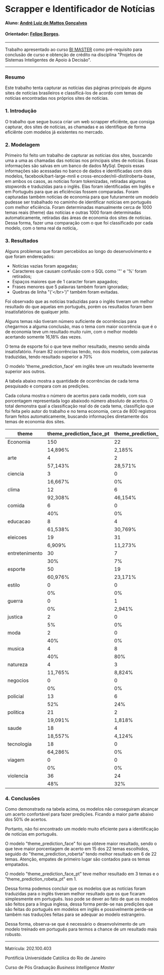 <!-- antes de enviar a versão final, solicitamos que todos os comentários, colocados para orientação ao aluno, sejam removidos do arquivo -->
# Scrapper e Identificador de Notícias

#### Aluno: [André Luiz de Mattos Gonçalves](https://github.com/almattos2008/Monografia_bi)
#### Orientador: [Felipe Borges](https://github.com/FelipeBorgesC).

---

Trabalho apresentado ao curso [BI MASTER](https://ica.puc-rio.ai/bi-master) como pré-requisito para conclusão de curso e obtenção de crédito na disciplina "Projetos de Sistemas Inteligentes de Apoio à Decisão".


---

### Resumo

Este trabalho tenta capturar as notícias das páginas principais de alguns sites de notícias brasileiros e classificá-los de acordo com temas de notícias encontradas nos
próprios sites de notícias.


### 1. Introdução

O trabalho que segue busca criar um web scrapper eficiênte, que consiga capturar, dos sites de notícias, as chamadas e as identifique de forma eficiênte com modelos já existentes no mercado. 

### 2. Modelagem

Primeiro foi feito um trabalho de capturar as notícias dos sites, buscando uma a uma as chamadas das notícias nos principais sites de notícias. Essas informações são salvas em um banco de dados
MySql. 
Depois essas informações são acessadas no banco de dados e identificadas com dois modelos, facebook/bart-large-mnli e cross-encoder/nli-distilroberta-base, em ambos os casos, 
as notícias foram tokenizadas, retiradas algumas stopwords e traduzidas para o inglês. Elas foram identificadas em Inglês e em Português para que as eficiências fossem comparadas.
Foram capturadas também notícias de economia para que futuramente um modelo pudesse ser trabalhado no caminho de identificar notícias em português com melhor eficiência.
Foram determinadas manualmente cerca de 1000 temas reais (theme) das notícias e outras 1000 foram determinadas automaticamente, retiradas das áreas de economia dos sites de notícias. Dessa forma, fazer uma comparação com o que foi classificado por cada modelo, com o tema real da notícia,.    




### 3. Resultados

Alguns problemas que foram percebidos ao longo do desenvolvimento e que foram endereçados:


* Notícias vazias foram apagadas;
* Caracteres que causam confusão com o SQL como '"' e '%' foram retirados;
* Espaços maiores que de 1 caracter foram apagados;
* Frases menores que 5 palavras também foram ignoradas;
* Quebras de linha "('<\/br>')" também foram evitadas.

Foi observado que as notícias traduzidas para o inglês tiveram um melhor resultado do que aquelas em português, porém os resultados foram bem insatisfatórios de qualquer jeito.

Alguns temas não tiveram número suficiente de ocorrências para chegarmos a alguma conclusão, mas o tema com maior ocorrência que é o de economia teve um resultado muito ruim, com o melhor modelo acertando somente 16,18% das vezes.

O tema de esporte foi o que teve melhor resultado, mesmo sendo ainda insatisfatório. Foram 82 ocorrências tendo, nos dois modelos, com palavras traduzidas, tendo resultado superior a 70%

O modelo 'theme_prediction_face' em inglês teve um resultado levemente superior aos outros.

A tabela abaixo mostra a quantidade de ocorrências de cada tema pesquisado e compara com as predições.

Cada coluna mostra o número de acertos para cada modelo, com sua porcentagem representada logo abaixodo número absoluto de acertos. O total demonstra qual a classificação real do de cada tema, classifição que foi feita pelo autor do trabalho e no tema economia, cerca de 800 registros foram feitos automaticamente, buscando informações diretamente dos temas de economia dos sites. 

| theme          | theme\_prediction\_face\_pt | theme\_prediction\_roberta\_pt | theme\_prediction\_face | theme\_prediction\_roberta | Total |
| -------------- | --------------------------- |--------------------------------| ----------------------- | -------------------------- | ----- |
| Economia       | 150                         | 22                             | 163                     | 124                        | 1007  |
|                | 14,896%                     | 2,185%                         | 16,187%                 | 12,314%                    |       |
| arte           | 4                           | 2                              | 2                       | 4                          | 7     |
|                | 57,143%                     | 28,571%                        | 28,571%                 | 57,143%                    |       |
| ciencia        | 3                           | 0                              | 9                       | 5                          | 18    |
|                | 16,667%                     | 0%                             | 50%                     | 27,778%                    |       |
| clima          | 12                          | 6                              | 7                       | 7                          | 13    |
|                | 92,308%                     | 46,154%                        | 53,846%                 | 53,846%                    |       |
| comida         | 6                           | 0                              | 14                      | 14                         | 15    |
|                | 40%                         | 0%                             | 93,333%                 | 93,333%                    |       |
| educacao       | 8                           | 4                              | 10                      | 7                          | 13    |
|                | 61,538%                     | 30,769%                        | 76,923%                 | 53,846%                    |       |
| eleicoes       | 19                          | 31                             | 45                      | 63                         | 275   |
|                | 6,909%                      | 11,273%                        | 16,364%                 | 22,909%                    |       |
| entretenimento | 30                          | 7                              | 33                      | 37                         | 100   |
|                | 30%                         | 7%                             | 33%                     | 37%                        |       |
| esporte        | 50                          | 19                             | 60                      | 65                         | 82    |
|                | 60,976%                     | 23,171%                        | 73,171%                 | 79,268%                    |       |
| estilo         | 0                           | 0                              | 1                       | 0                          | 1     |
|                | 0%                          | 0%                             | 100%                    | 0%                         |       |
| guerra         | 0                           | 1                              | 4                       | 14                         | 34    |
|                | 0%                          | 2,941%                         | 11,765%                 | 41,176%                    |       |
| justica        | 2                           | 0                              | 8                       | 5                          | 40    |
|                | 5%                          | 0%                             | 20%                     | 12,5%                      |       |
| moda           | 2                           | 0                              | 3                       | 2                          | 5     |
|                | 40%                         | 0%                             | 60%                     | 40%                        |       |
| musica         | 4                           | 8                              | 8                       | 3                          | 10    |
|                | 40%                         | 80%                            | 80%                     | 30%                        |       |
| natureza       | 4                           | 3                              | 14                      | 5                          | 34    |
|                | 11,765%                     | 8,824%                         | 41,176%                 | 14,706%                    |       |
| negocios       | 0                           | 0                              | 26                      | 18                         | 40    |
|                | 0%                          | 0%                             | 65%                     | 45%                        |       |
| policial       | 13                          | 6                              | 2                       | 3                          | 25    |
|                | 52%                         | 24%                            | 8%                      | 12%                        |       |
| politica       | 21                          | 2                              | 43                      | 18                         | 110   |
|                | 19,091%                     | 1,818%                         | 39,091%                 | 16,364%                    |       |
| saude          | 18                          | 4                              | 50                      | 23                         | 97    |
|                | 18,557%                     | 4,124%                         | 51,546%                 | 23,711%                    |       |
| tecnologia     | 18                          | 0                              | 20                      | 18                         | 28    |
|                | 64,286%                     | 0%                             | 71,429%                 | 64,286%                    |       |
| viagem         | 0                           | 0                              | 8                       | 7                          | 12    |
|                | 0%                          | 0%                             | 66,667%                 | 58,333%                    |       |
| violencia      | 36                          | 24                             | 59                      | 51                         | 75    |
|                | 48%                         | 32%                            | 78,667%                 | 68%                        |       |



### 4. Conclusões

Como demonstrado na tabela acima, os modelos não conseguiram alcançar um acerto confortável para fazer predições. Ficando a maior parte abaixo dos 50% de acertos.

Portanto, não foi encontrado um modelo muito eficiente para a identificação de notícias em português.

O modelo "theme_prediction_face" foi que obteve maior resultado, sendo o que teve maior porcentagem de acerto em 15 dos 22 temas escolhidos, seguido do "theme_prediction_roberta" tendo melhor resultado em 6 de 22 temas. Atenção, empates de primeiro lugar são contados para os temas empatados.

O modelo "theme_prediction_face_pt" teve melhor resultado em 3 temas e o  "theme_prediction_robeta_pt" em 1.

Dessa forma podemos concluir que os modelos que as notícias foram traduzidas para o inglês tiveram melhor resultado que os que ficaram simplesmente em português. Isso pode se dever ao fato de que os modelos são feitos para a lingua inglesa, dessa forma perde-se nas predições que são feitas do português em modelos em inglês e possivelmente perde-se também nas traduções feitas para se adequar ao modelo estrangeiro.

Dessa forma, observa-se que é necessário o desenvolvimento de um modelo treinado em português para termos a chance de um resultado mais robusto.

  





---

Matrícula: 202.100.403

Pontifícia Universidade Católica do Rio de Janeiro

Curso de Pós Graduação *Business Intelligence Master*
